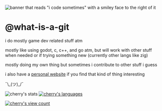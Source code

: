 ![banner that reads "i code sometimes" with a smiley face to the right of it](github_banner_thing.png)

# @what-is-a-git

i do mostly game dev related stuff atm

mostly like using godot, c, c++, and go atm, but will work with
other stuff when needed or if trying something new (currently other langs like zig)

mostly doing my own thing but sometimes i contribute
to other stuff i guess

i also have a [personal website](https://goddess.nekoweb.org) if you find that kind of thing interesting

¯\\\_(ツ)\_/¯

![cherry's stats](https://github-readme-stats.vercel.app/api?username=what-is-a-git&show_icons=true&theme=dracula&count_private=true)
[![cherry's languages](https://github-readme-stats.vercel.app/api/top-langs/?username=what-is-a-git&theme=dracula&langs_count=8&layout=compact)](https://github.com/anuraghazra/github-readme-stats)

[![cherry's view count](https://www.counter12.com/img-3y44Z1dAWd5701y6-9.gif)](https://www.counter12.com)
